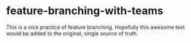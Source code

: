 # feature-branching-with-teams

This is a nice practice of feature branching. Hopefully this awesome text would be added to the original, single source of truth.
